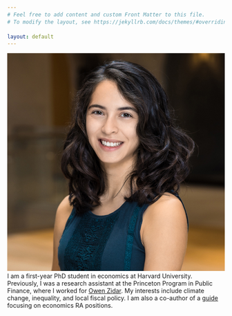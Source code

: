 ```yaml
---
# Feel free to add content and custom Front Matter to this file.
# To modify the layout, see https://jekyllrb.com/docs/themes/#overriding-theme-defaults

layout: default
---
```

<div class="flex-container">
  <img class="img-circle-avatar" src="/images/elhai.jpg">
  <div class="bio">I am a first-year PhD student in economics at Harvard University. Previously, I was a research assistant at the Princeton Program in Public Finance, where I worked for <a href="https://scholar.princeton.edu/zidar/">Owen Zidar</a>. My interests include climate change, inequality, and local fiscal policy. I am also a co-author of a <a href="https://raguide.github.io/">guide</a> focusing on economics RA positions.</div>  
</div>
